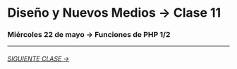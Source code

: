 # Diseño y Nuevos Medios → Clase 11  

### Miércoles 22 de mayo → Funciones de PHP 1/2

- - - - - - - 

###### [SIGUIENTE CLASE →](https://github.com/profesorfaco/dno037-2019/tree/gh-pages/clase-12)
